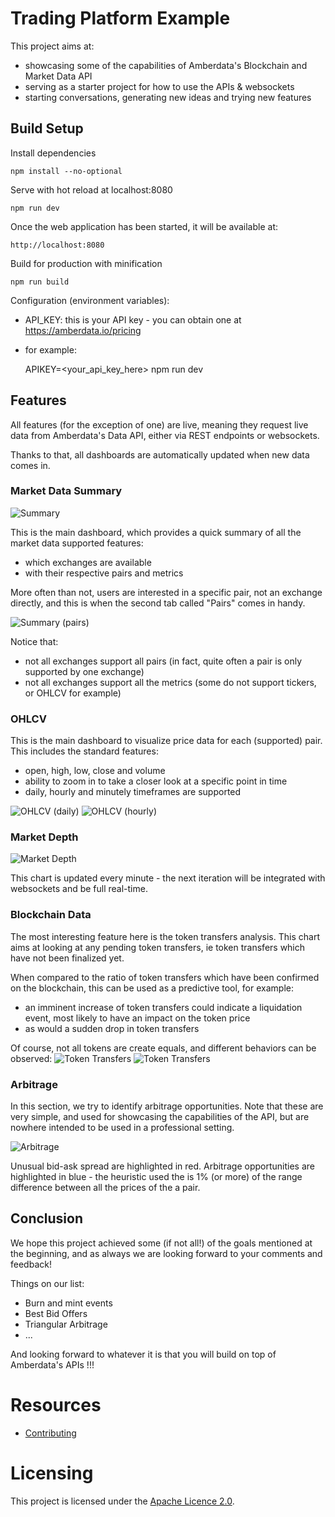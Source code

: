# Trading Platform Example

This project aims at:
- showcasing some of the capabilities of Amberdata's Blockchain and Market Data API
- serving as a starter project for how to use the APIs & websockets
- starting conversations, generating new ideas and trying new features 

## Build Setup

Install dependencies

    npm install --no-optional

Serve with hot reload at localhost:8080

    npm run dev

Once the web application has been started, it will be available at:

    http://localhost:8080

Build for production with minification

    npm run build

Configuration (environment variables):
- API_KEY: this is your API key - you can obtain one at https://amberdata.io/pricing  
- for example:

    APIKEY=<your_api_key_here> npm run dev


## Features

All features (for the exception of one) are live, meaning they request live data from Amberdata's Data API, either via REST endpoints or websockets.

Thanks to that, all dashboards are automatically updated when new data comes in.

### Market Data Summary

![Summary](src/assets/documentation/summary.png?raw=true "Summary")

This is the main dashboard, which provides a quick summary of all the market data supported features:
- which exchanges are available
- with their respective pairs and metrics

More often than not, users are interested in a specific pair, not an exchange directly, and this is when the second tab called "Pairs" comes in handy. 

![Summary (pairs)](src/assets/documentation/summary_pairs.png?raw=true "Summary (pairs)")

Notice that:
- not all exchanges support all pairs (in fact, quite often a pair is only supported by one exchange)
- not all exchanges support all the metrics (some do not support tickers, or OHLCV for example)

### OHLCV

This is the main dashboard to visualize price data for each (supported) pair.  This includes the standard features:
- open, high, low, close and volume
- ability to zoom in to take a closer look at a specific point in time
- daily, hourly and minutely timeframes are supported

![OHLCV (daily)](src/assets/documentation/ohlcv_daily.png?raw=true "OHLCV (daily)")
![OHLCV (hourly)](src/assets/documentation/ohlcv_hourly.png?raw=true "OHLCV (hourly)")

### Market Depth

![Market Depth](src/assets/documentation/market_depth.png?raw=true "Market Depth")

This chart is updated every minute - the next iteration will be integrated with websockets and be full real-time.

### Blockchain Data

The most interesting feature here is the token transfers analysis.  This chart aims at looking at any pending token transfers, ie token transfers which have not been finalized yet.

When compared to the ratio of token transfers which have been confirmed on the blockchain, this can be used as a predictive tool, for example:
- an imminent increase of token transfers could indicate a liquidation event, most likely to have an impact on the token price  
- as would a sudden drop in token transfers

Of course, not all tokens are create equals, and different behaviors can be observed:
![Token Transfers](src/assets/documentation/blockchain_token_transfers.png?raw=true "Token Transfers")
![Token Transfers](src/assets/documentation/blockchain_token_transfers_2.png?raw=true "Token Transfers")

### Arbitrage

In this section, we try to identify arbitrage opportunities.  Note that these are very simple, and used for showcasing the capabilities of the API, but are nowhere intended to be used in a professional setting.

![Arbitrage](src/assets/documentation/arbitrage.png?raw=true "Arbitrage")

Unusual bid-ask spread are highlighted in red.
Arbitrage opportunities are highlighted in blue - the heuristic used the is 1% (or more) of the range difference between all the prices of the a pair.   

## Conclusion

We hope this project achieved some (if not all!) of the goals mentioned at the beginning, and as always we are looking forward to your comments and feedback!

Things on our list:
- Burn and mint events
- Best Bid Offers
- Triangular Arbitrage
- ...

And looking forward to whatever it is that you will build on top of Amberdata's APIs !!!

# Resources

- [Contributing](./CONTRIBUTING.md)

# Licensing

This project is licensed under the [Apache Licence 2.0](./LICENSE).
